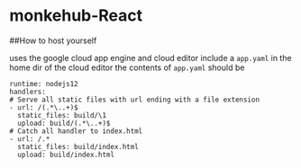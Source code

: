 # monkehub-React
##How to host yourself

uses the google cloud app engine and cloud editor
include a `app.yaml` in the home dir of the cloud editor
the contents of `app.yaml` should be 
```
runtime: nodejs12
handlers:
# Serve all static files with url ending with a file extension
- url: /(.*\..+)$
  static_files: build/\1
  upload: build/(.*\..+)$
# Catch all handler to index.html
- url: /.*
  static_files: build/index.html
  upload: build/index.html
```

